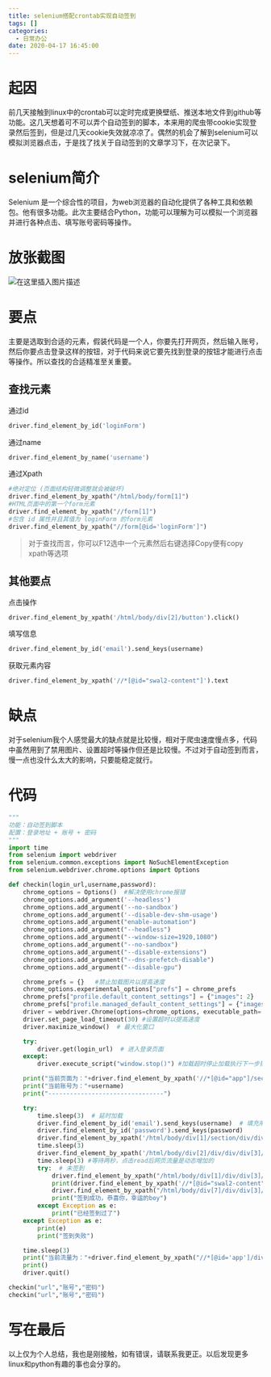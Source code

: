 ```yaml
---
title: selenium搭配crontab实现自动签到
tags: []
categories:
  - 日常办公
date: 2020-04-17 16:45:00
---
```

# 起因
前几天接触到linux中的crontab可以定时完成更换壁纸、推送本地文件到github等功能。这几天想着可不可以弄个自动签到的脚本，本来用的爬虫带cookie实现登录然后签到，但是过几天cookie失效就凉凉了。偶然的机会了解到selenium可以模拟浏览器点击，于是找了找关于自动签到的文章学习下，在次记录下。
# selenium简介
Selenium 是一个综合性的项目，为web浏览器的自动化提供了各种工具和依赖包。他有很多功能。此次主要结合Python，功能可以理解为可以模拟一个浏览器并进行各种点击、填写账号密码等操作。
# 放张截图
![在这里插入图片描述](https://img-blog.csdnimg.cn/20200417161530715.png?x-oss-process=image/watermark,type_ZmFuZ3poZW5naGVpdGk,shadow_10,text_aHR0cHM6Ly9ibG9nLmNzZG4ubmV0L3pzczE5Mg==,size_16,color_FFFFFF,t_70)
# 要点
主要是选取到合适的元素，假装代码是一个人，你要先打开网页，然后输入账号，然后你要点击登录这样的按钮，对于代码来说它要先找到登录的按钮才能进行点击等操作。所以查找的合适精准至关重要。
## 查找元素
通过id

```python
driver.find_element_by_id('loginForm')
```
通过name

```python
driver.find_element_by_name('username')
```
通过Xpath

```python
#绝对定位 (页面结构轻微调整就会被破坏)
driver.find_element_by_xpath("/html/body/form[1]")
#HTML页面中的第一个form元素
driver.find_element_by_xpath("//form[1]")
#包含 id 属性并且其值为 loginForm 的form元素
driver.find_element_by_xpath("//form[@id='loginForm']")
```
>对于查找而言，你可以F12选中一个元素然后右键选择Copy便有copy xpath等选项
## 其他要点
点击操作

```python
driver.find_element_by_xpath('/html/body/div[2]/button').click()
```
填写信息

```python
driver.find_element_by_id('email').send_keys(username)
```
获取元素内容

```python
driver.find_element_by_xpath('//*[@id="swal2-content"]').text
```
# 缺点
对于selenium我个人感觉最大的缺点就是比较慢，相对于爬虫速度慢点多，代码中虽然用到了禁用图片、设置超时等操作但还是比较慢。不过对于自动签到而言，慢一点也没什么太大的影响，只要能稳定就行。
# 代码

```python
"""
功能：自动签到脚本
配置：登录地址 + 账号 + 密码
"""
import time
from selenium import webdriver
from selenium.common.exceptions import NoSuchElementException
from selenium.webdriver.chrome.options import Options

def checkin(login_url,username,password):
    chrome_options = Options()  #解决使用chrome报错
    chrome_options.add_argument('--headless')
    chrome_options.add_argument('--no-sandbox')
    chrome_options.add_argument('--disable-dev-shm-usage')
    chrome_options.add_argument("enable-automation")
    chrome_options.add_argument("--headless")
    chrome_options.add_argument("--window-size=1920,1080")
    chrome_options.add_argument("--no-sandbox")
    chrome_options.add_argument("--disable-extensions")
    chrome_options.add_argument("--dns-prefetch-disable")
    chrome_options.add_argument("--disable-gpu")

    chrome_prefs = {}   #禁止加载图片以提高速度
    chrome_options.experimental_options["prefs"] = chrome_prefs
    chrome_prefs["profile.default_content_settings"] = {"images": 2}
    chrome_prefs["profile.managed_default_content_settings"] = {"images": 2}
    driver = webdriver.Chrome(options=chrome_options, executable_path='/usr/bin/chromedriver')  # 初始化chrome
    driver.set_page_load_timeout(30) #设置超时以提高速度
    driver.maximize_window()  # 最大化窗口

    try:
        driver.get(login_url)  # 进入登录页面
    except:
        driver.execute_script("window.stop()") #加载超时停止加载执行下一步操作

    print("当前页面为："+driver.find_element_by_xpath('//*[@id="app"]/section/div/div[1]/div/h4/span').text)
    print("当前账号为："+username)
    print("--------------------------------")

    try:
        time.sleep(3)  # 延时加载
        driver.find_element_by_id('email').send_keys(username)  # 填充用户名和密码
        driver.find_element_by_id('password').send_keys(password)
        driver.find_element_by_xpath('/html/body/div[1]/section/div/div[1]/div/form/div[4]/button').click()  # 登录
        time.sleep(3)
        driver.find_element_by_xpath('/html/body/div[2]/div/div/div[3]/button').click()   #点击刚进主页弹出的弹窗
        time.sleep(3) #等待两秒，点击read后网页流量是动态增加的
        try:  # 未签到
            driver.find_element_by_xpath("/html/body/div[1]/div/div[3]/section/div[1]/div/div/a").click()  # 点击签到
            print(driver.find_element_by_xpath('//*[@id="swal2-content"]').text)
            driver.find_element_by_xpath("/html/body/div[7]/div/div[3]/button[1]").click()
            print("签到成功，恭喜你，幸运的boy")
        except Exception as e:
            print("已经签到过了")
    except Exception as e:
        print(e)
        print("签到失败")

    time.sleep(3)
    print("当前流量为："+driver.find_element_by_xpath("//*[@id='app']/div/div[3]/section/div[3]/div[2]/div/div[2]/div[2]/span").text+"G")
    print()
    driver.quit()

checkin("url","账号","密码")
checkin("url","账号","密码")
```
# 写在最后
以上仅为个人总结，我也是刚接触，如有错误，请联系我更正。以后发现更多linux和python有趣的事也会分享的。